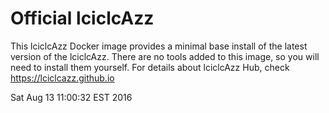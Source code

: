 # Official lciclcAzz
This lciclcAzz Docker image provides a minimal base install of the latest version of the lciclcAzz.
There are no tools added to this image, so you will need to install them yourself. 
For details about lciclcAzz Hub, check https://lciclcazz.github.io

Sat Aug 13 11:00:32 EST 2016
